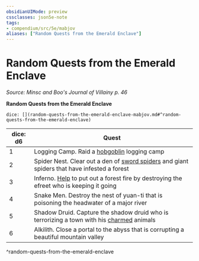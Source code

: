 ```yaml
---
obsidianUIMode: preview
cssclasses: json5e-note
tags:
- compendium/src/5e/mabjov
aliases: ["Random Quests from the Emerald Enclave"]
---
```

# Random Quests from the Emerald Enclave
*Source: Minsc and Boo's Journal of Villainy p. 46* 

**Random Quests from the Emerald Enclave**

`dice: [](random-quests-from-the-emerald-enclave-mabjov.md#^random-quests-from-the-emerald-enclave)`

| dice: d6 | Quest |
|----------|-------|
| 1 | Logging Camp. Raid a [hobgoblin](Mechanics/bestiary/humanoid/hobgoblin.md) logging camp |
| 2 | Spider Nest. Clear out a den of [sword spiders](Mechanics/bestiary/beast/sword-spider-mabjov.md) and giant spiders that have infested a forest |
| 3 | Inferno. [Help](Mechanics/Rules/actions.md#Help) to put out a forest fire by destroying the efreet who is keeping it going |
| 4 | Snake Men. Destroy the nest of yuan-ti that is poisoning the headwater of a major river |
| 5 | Shadow Druid. Capture the shadow druid who is terrorizing a town with his [charmed](Mechanics/Rules/conditions.md#Charmed) animals |
| 6 | Alkilith. Close a portal to the abyss that is corrupting a beautiful mountain valley |
^random-quests-from-the-emerald-enclave